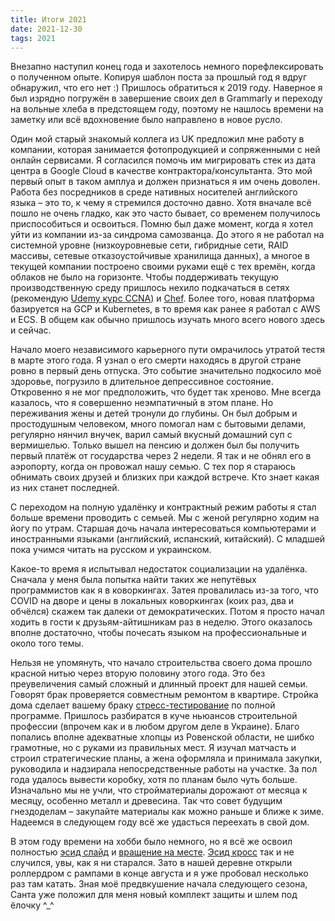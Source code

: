 ```yaml
---
title: Итоги 2021
date: 2021-12-30
tags: 2021
---
```


Внезапно наступил конец года и захотелось немного порефлексировать о полученном опыте. Копируя шаблон поста за прошлый год я вдруг обнаружил, что его нет :) Пришлось обратиться к 2019 году. Наверное я был изрядно погружён в завершение своих дел в Grammarly и переходу на вольные хлеба в предстоящем году, поэтому не нашлось времени на заметку или всё вдохновение было направлено в новое русло.

Один мой старый знакомый коллега из UK предложил мне работу в компании, которая занимается фотопродукцией и сопряженными с ней онлайн сервисами. Я согласился помочь им мигрировать стек из дата центра в Google Cloud в качестве контрактора/консультанта. Это мой первый опыт в таком амплуа и должен признаться я им очень доволен. Работа без посредников в среде нативных носителей английского языка – это то, к чему я стремился досточно давно. Хотя вначале всё пошло не очень гладко, как это часто бывает, со временем получилось приспособиться и освоиться. Помню был даже момент, когда я хотел уйти из компании из-за синдрома самозванца. До этого я не работал на системной уровне (низкоуровневые сети, гибридные сети, RAID массивы, сетевые отказоустойчивые хранилища данных), а многое в текущей компании построено своими руками ещё с тех времён, когда облаков не было на горизонте. Чтобы поддерживать текущую производственную среду пришлось нехило подкачаться в сетях (рекомендую [Udemy курс CCNA](https://www.udemy.com/course/complete-networking-fundamentals-course-ccna-start)) и [Chef](https://www.chef.io). Более того, новая платформа базируется на GCP и Kubernetes, в то время как ранее я работал с AWS и ECS. В общем как обычно пришлось изучать много всего нового здесь и сейчас.

Начало моего независимого карьерного пути омрачилось утратой тестя в марте этого года. Я узнал о его смерти находясь в другой стране ровно в первый день отпуска. Это событие значительно подкосило моё здоровье, погрузило в длительное депрессивное состояние. Откровенно я не мог предположить, что будет так хреново. Мне всегда казалось, что я совершенно неэмпатичный в этом плане. Но переживания жены и детей тронули до глубины. Он был добрым и простодушным человеком, много помогал нам с бытовыми делами, регулярно нянчил внучек, варил самый вкусный домашний суп с вермишелью. Только вышел на пенсию и должен был бы получить первый платёж от государства через 2 недели. Я так и не обнял его в аэропорту, когда он провожал нашу семью. С тех пор я стараюсь обнимать своих друзей и близких при каждой встрече. Кто знает какая из них станет последней.

С переходом на полную удалёнку и контрактный режим работы я стал больше времени проводить с семьей. Мы с женой регулярно ходим на йогу по утрам. Старшая дочь начала интересоваться компьютерами и иностранными языками (английский, испанский, китайский). С младшей пока учимся читать на русском и украинском.

Какое-то время я испытывал недостаток социализации на удалёнка. Сначала у меня была попытка найти таких же непутёвых программистов как я в коворкингах. Затея провалилась из-за того, что COVID на дворе и цены в локальных коворкингах (коих раз, два и обчёлся) скажем так далеки от демократических. Потом я просто начал ходить в гости к друзьям-айтишникам раз в неделю. Этого оказалось вполне достаточно, чтобы почесать языком на профессиональные и около того темы.

Нельзя не упомянуть, что начало строительства своего дома прошло красной нитью через вторую половину этого года. Это без преувеличения самый сложный и длинный проект для нашей семьи. Говорят брак проверяется совместным ремонтом в квартире. Стройка дома сделает вашему браку [стресс-тестирование](https://ru.wikipedia.org/wiki/%D0%A1%D1%82%D1%80%D0%B5%D1%81%D1%81-%D1%82%D0%B5%D1%81%D1%82%D0%B8%D1%80%D0%BE%D0%B2%D0%B0%D0%BD%D0%B8%D0%B5) по полной программе. Пришлось разбиратся в куче ньюансов строительной профессии (впрочем как и в любом другом деле в Украине). Благо попались вполне адекватные хлопцы из Ровенской области, не шибко грамотные, но с руками из правильных мест. Я изучал матчасть и строил стратегические планы, а жена оформляла и принимала закупки, руководила и надзирала непосредственные работы на участке. За пол года удалось вывести коробку, хотя по планам было чуть больше. Изначально мы не учли, что стройматериалы дорожают от месяца к месяцу, особенно металл и древесина. Так что совет будущим гнездоделам – закупайте материалы как можно раньше и ближе к зиме. Надеемся в следующем году всё же удасться переехать в свой дом.

В этом году времени на хобби было немного, но я всё же освоил полностью [эсид слайд](https://www.youtube.com/watch?v=8gTzEHgJ3t8) и [вращение на месте](https://www.youtube.com/watch?v=jzG-7Nps86E). [Эсид кросс](https://www.youtube.com/watch?v=uP20aOr7Hx4) так и не случился, увы, как я ни старался. Зато в нашей деревне открыли роллердром с рампами в конце августа и я уже пробовал несколько раз там катать. Зная моё предвкушение начала следующего сезона, Санта уже положил для меня новый комплект защиты и шлем под ёлочку ^_^
